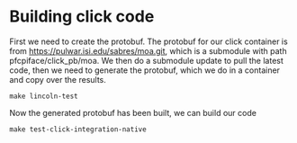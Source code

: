 # Building click code

First we need to create the protobuf.  The protobuf for our click container is from https://pulwar.isi.edu/sabres/moa.git, which is a submodule with path pfcpiface/click\_pb/moa. We then do a submodule update to pull the latest code, then we need to generate the protobuf, which we do in a container and copy over the results.

```
make lincoln-test
```

Now the generated protobuf has been built, we can build our code

```
make test-click-integration-native
```
